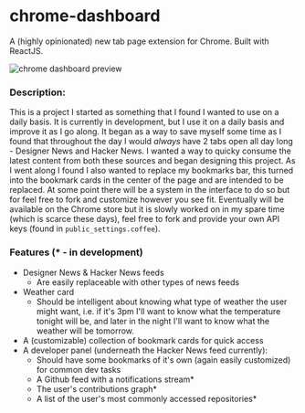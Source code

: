 # chrome-dashboard
A (highly opinionated) new tab page extension for Chrome. Built with ReactJS.

![chrome dashboard preview](https://dl.dropboxusercontent.com/u/20796913/chromedash_preview.gif)

### Description:
This is a project I started as something that I found I wanted to use on a daily basis. It is currently in development, but I use it on a daily basis and improve it as I go along. It began as a way to save myself some time as I found that throughout the day I would _always_ have 2 tabs open all day long - Designer News and Hacker News. I wanted a way to quicky consume the latest content from both these sources and began designing this project. As I went along I found I also wanted to replace my bookmarks bar, this turned into the bookmark cards in the center of the page and are intended to be replaced. At some point there will be a system in the interface to do so but for feel free to fork and customize however you see fit. Eventually will be available on the Chrome store but it is slowly worked on in my spare time (which is scarce these days), feel free to fork and provide your own API keys (found in `public_settings.coffee`).

### Features (* - in development)
- Designer News & Hacker News feeds
  - Are easily replaceable with other types of news feeds
- Weather card
  - Should be intelligent about knowing what type of weather the user might want, i.e. if it's 3pm I'll want to know what the temperature tonight will be, and later in the night I'll want to know what the weather will be tomorrow.
- A (customizable) collection of bookmark cards for quick access
- A developer panel (underneath the Hacker News feed currently):
  - Should have some bookmarks of it's own (again easily customized) for common dev tasks
  - A Github feed with a notifications stream*
  - The user's contributions graph*
  - A list of the user's most commonly accessed repositories*


